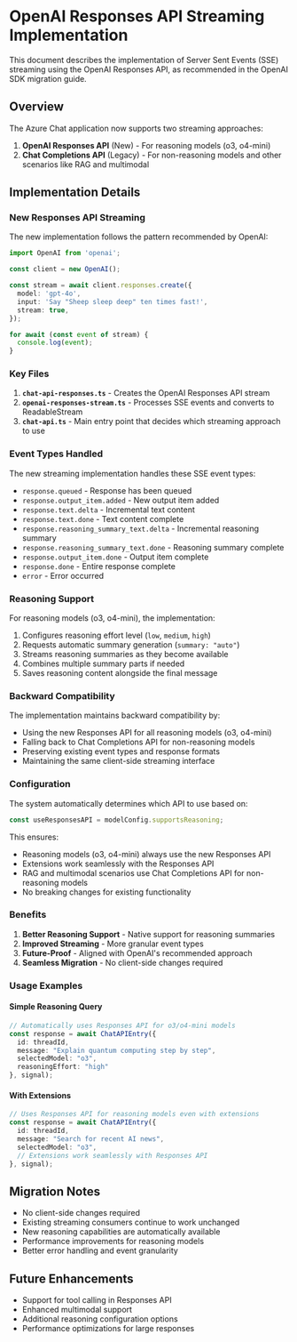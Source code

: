 # OpenAI Responses API Streaming Implementation

This document describes the implementation of Server Sent Events (SSE) streaming using the OpenAI Responses API, as recommended in the OpenAI SDK migration guide.

## Overview

The Azure Chat application now supports two streaming approaches:

1. **OpenAI Responses API** (New) - For reasoning models (o3, o4-mini)
2. **Chat Completions API** (Legacy) - For non-reasoning models and other scenarios like RAG and multimodal

## Implementation Details

### New Responses API Streaming

The new implementation follows the pattern recommended by OpenAI:

```typescript
import OpenAI from 'openai';

const client = new OpenAI();

const stream = await client.responses.create({
  model: 'gpt-4o',
  input: 'Say "Sheep sleep deep" ten times fast!',
  stream: true,
});

for await (const event of stream) {
  console.log(event);
}
```

### Key Files

1. **`chat-api-responses.ts`** - Creates the OpenAI Responses API stream
2. **`openai-responses-stream.ts`** - Processes SSE events and converts to ReadableStream
3. **`chat-api.ts`** - Main entry point that decides which streaming approach to use

### Event Types Handled

The new streaming implementation handles these SSE event types:

- `response.queued` - Response has been queued
- `response.output_item.added` - New output item added
- `response.text.delta` - Incremental text content
- `response.text.done` - Text content complete
- `response.reasoning_summary_text.delta` - Incremental reasoning summary
- `response.reasoning_summary_text.done` - Reasoning summary complete
- `response.output_item.done` - Output item complete
- `response.done` - Entire response complete
- `error` - Error occurred

### Reasoning Support

For reasoning models (o3, o4-mini), the implementation:

1. Configures reasoning effort level (`low`, `medium`, `high`)
2. Requests automatic summary generation (`summary: "auto"`)
3. Streams reasoning summaries as they become available
4. Combines multiple summary parts if needed
5. Saves reasoning content alongside the final message

### Backward Compatibility

The implementation maintains backward compatibility by:

- Using the new Responses API for all reasoning models (o3, o4-mini)
- Falling back to Chat Completions API for non-reasoning models
- Preserving existing event types and response formats
- Maintaining the same client-side streaming interface

### Configuration

The system automatically determines which API to use based on:

```typescript
const useResponsesAPI = modelConfig.supportsReasoning;
```

This ensures:
- Reasoning models (o3, o4-mini) always use the new Responses API
- Extensions work seamlessly with the Responses API
- RAG and multimodal scenarios use Chat Completions API for non-reasoning models
- No breaking changes for existing functionality

### Benefits

1. **Better Reasoning Support** - Native support for reasoning summaries
2. **Improved Streaming** - More granular event types
3. **Future-Proof** - Aligned with OpenAI's recommended approach
4. **Seamless Migration** - No client-side changes required

### Usage Examples

#### Simple Reasoning Query
```typescript
// Automatically uses Responses API for o3/o4-mini models
const response = await ChatAPIEntry({
  id: threadId,
  message: "Explain quantum computing step by step",
  selectedModel: "o3",
  reasoningEffort: "high"
}, signal);
```

#### With Extensions
```typescript
// Uses Responses API for reasoning models even with extensions
const response = await ChatAPIEntry({
  id: threadId,
  message: "Search for recent AI news",
  selectedModel: "o3",
  // Extensions work seamlessly with Responses API
}, signal);
```

## Migration Notes

- No client-side changes required
- Existing streaming consumers continue to work unchanged
- New reasoning capabilities are automatically available
- Performance improvements for reasoning models
- Better error handling and event granularity

## Future Enhancements

- Support for tool calling in Responses API
- Enhanced multimodal support
- Additional reasoning configuration options
- Performance optimizations for large responses
